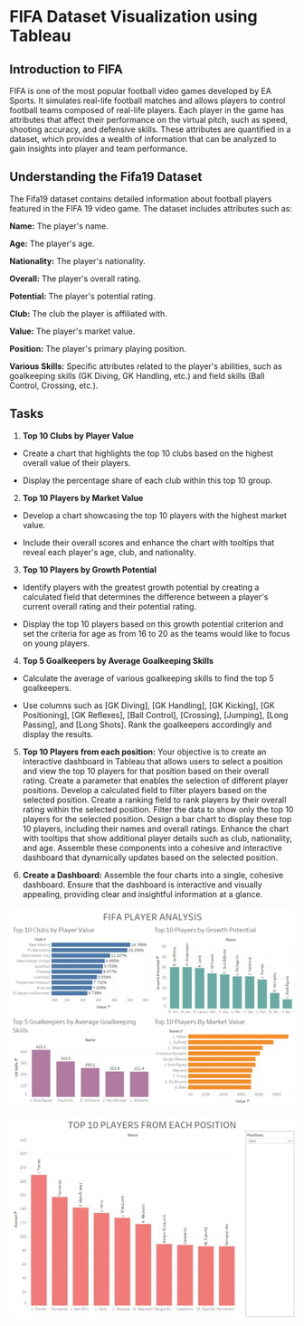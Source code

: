 # FIFA Dataset Visualization using Tableau

## Introduction to FIFA
FIFA is one of the most popular football video games developed by EA Sports. It simulates real-life football matches and allows players to control football teams composed of real-life players. Each player in the game has attributes that affect their performance on the virtual pitch, such as speed, shooting accuracy, and defensive skills. These attributes are quantified in a dataset, which provides a wealth of information that can be analyzed to gain insights into player and team performance.

## Understanding the Fifa19 Dataset
The Fifa19 dataset contains detailed information about football players featured in the FIFA 19 video game. The dataset includes attributes such as:

**Name:** The player's name.

**Age:** The player's age.

**Nationality:** The player's nationality.

**Overall:** The player's overall rating.

**Potential:** The player's potential rating.

**Club:** The club the player is affiliated with.

**Value:** The player's market value.

**Position:** The player's primary playing position.

**Various Skills:** Specific attributes related to the player's abilities, such as goalkeeping skills (GK Diving, GK Handling, etc.) and field skills (Ball Control, Crossing, etc.).

## Tasks
1. **Top 10 Clubs by Player Value**

* Create a chart that highlights the top 10 clubs based on the highest overall value of their players.

* Display the percentage share of each club within this top 10 group.

2. **Top 10 Players by Market Value**

* Develop a chart showcasing the top 10 players with the highest market value.

* Include their overall scores and enhance the chart with tooltips that reveal each player's age, club, and nationality.

3. **Top 10 Players by Growth Potential**
* Identify players with the greatest growth potential by creating a calculated field that determines the difference between a player's current overall rating and their potential rating.

* Display the top 10 players based on this growth potential criterion and set the criteria for age as from 16 to 20 as the teams would like to focus on young players.

4. **Top 5 Goalkeepers by Average Goalkeeping Skills**
* Calculate the average of various goalkeeping skills to find the top 5 goalkeepers.

* Use columns such as [GK Diving], [GK Handling], [GK Kicking], [GK Positioning], [GK Reflexes], [Ball Control], [Crossing], [Jumping], [Long Passing], and [Long Shots].
Rank the goalkeepers accordingly and display the results.

5. **Top 10 Players from each position:** Your objective is to create an interactive dashboard in Tableau that allows users to select a position and view the top 10 players for that position based on their overall rating. Create a parameter that enables the selection of different player positions. Develop a calculated field to filter players based on the selected position. Create a ranking field to rank players by their overall rating within the selected position. Filter the data to show only the top 10 players for the selected position. Design a bar chart to display these top 10 players, including their names and overall ratings. Enhance the chart with tooltips that show additional player details such as club, nationality, and age. Assemble these components into a cohesive and interactive dashboard that dynamically updates based on the selected position.

6. **Create a Dashboard:** Assemble the four charts into a single, cohesive dashboard. Ensure that the dashboard is interactive and visually appealing, providing clear and insightful information at a glance.

![Dashboard 1](dashboard1.png)

![Dashboard 2](dashboard2.png)